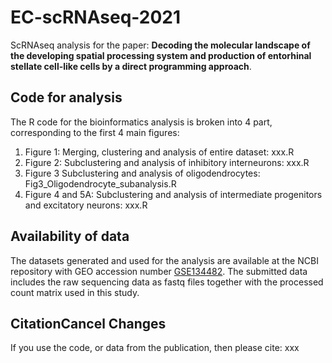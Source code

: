 # EC-scRNAseq-2021
ScRNAseq analysis for the paper: **Decoding the molecular landscape of the developing spatial processing system and production of entorhinal stellate cell-like cells by a direct programming approach**.

## Code for analysis
The R code for the bioinformatics analysis is broken into 4 part, corresponding to the first 4 main figures:
1. Figure 1: Merging, clustering and analysis of entire dataset: xxx.R
2. Figure 2: Subclustering and analysis of inhibitory interneurons: xxx.R
3. Figure 3 Subclustering and analysis of oligodendrocytes: Fig3_Oligodendrocyte_subanalysis.R
4. Figure 4 and 5A: Subclustering and analysis of intermediate progenitors and excitatory neurons: xxx.R

## Availability of data
The datasets generated and used for the analysis are available at the NCBI repository with GEO accession number [GSE134482](https://www.ncbi.nlm.nih.gov/geo/query/acc.cgi?acc=GSE134482). The submitted data includes the raw sequencing data as fastq files together with the processed count matrix used in this study.

## CitationCancel Changes
If you use the code, or data from the publication, then please cite:
xxx
